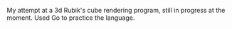My attempt at a 3d Rubik's cube rendering program, still in progress at the moment.
Used Go to practice the language.
